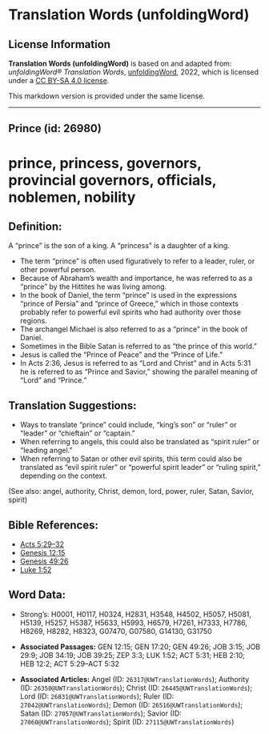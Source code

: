 # Translation Words (unfoldingWord)

## License Information

**Translation Words (unfoldingWord)** is based on and adapted from: _unfoldingWord® Translation Words_, [unfoldingWord](https://unfoldingword.org/utw), 2022, which is licensed under a [CC BY-SA 4.0 license](https://creativecommons.org/licenses/by-sa/4.0/legalcode.en).

This markdown version is provided under the same license.



--------------------------------

## Prince (id: 26980)

prince, princess, governors, provincial governors, officials, noblemen, nobility
================================================================================

Definition:
-----------

A “prince” is the son of a king. A “princess” is a daughter of a king.

* The term “prince” is often used figuratively to refer to a leader, ruler, or other powerful person.
* Because of Abraham’s wealth and importance, he was referred to as a “prince” by the Hittites he was living among.
* In the book of Daniel, the term “prince” is used in the expressions “prince of Persia” and “prince of Greece,” which in those contexts probably refer to powerful evil spirits who had authority over those regions.
* The archangel Michael is also referred to as a “prince” in the book of Daniel.
* Sometimes in the Bible Satan is referred to as “the prince of this world.”
* Jesus is called the “Prince of Peace” and the “Prince of Life.”
* In Acts 2:36, Jesus is referred to as “Lord and Christ” and in Acts 5:31 he is referred to as “Prince and Savior,” showing the parallel meaning of “Lord” and “Prince.”

Translation Suggestions:
------------------------

* Ways to translate “prince” could include, “king’s son” or “ruler” or “leader” or “chieftain” or “captain.”
* When referring to angels, this could also be translated as “spirit ruler” or “leading angel.”
* When referring to Satan or other evil spirits, this term could also be translated as “evil spirit ruler” or “powerful spirit leader” or “ruling spirit,” depending on the context.

(See also: angel, authority, Christ, demon, lord, power, ruler, Satan, Savior, spirit)

Bible References:
-----------------

* [Acts 5:29–32](https://ref.ly/Acts5:29-Acts5:32)
* [Genesis 12:15](https://ref.ly/Gen12:15)
* [Genesis 49:26](https://ref.ly/Gen49:26)
* [Luke 1:52](https://ref.ly/Luke1:52)

Word Data:
----------

* Strong’s: H0001, H0117, H0324, H2831, H3548, H4502, H5057, H5081, H5139, H5257, H5387, H5633, H5993, H6579, H7261, H7333, H7786, H8269, H8282, H8323, G07470, G07580, G14130, G31750

* **Associated Passages:** GEN 12:15; GEN 17:20; GEN 49:26; JOB 3:15; JOB 29:9; JOB 34:19; JOB 39:25; ZEP 3:3; LUK 1:52; ACT 5:31; HEB 2:10; HEB 12:2; ACT 5:29–ACT 5:32
* **Associated Articles:** Angel (ID: `26317@UWTranslationWords`); Authority (ID: `26350@UWTranslationWords`); Christ (ID: `26445@UWTranslationWords`); Lord (ID: `26831@UWTranslationWords`); Ruler (ID: `27042@UWTranslationWords`); Demon (ID: `26516@UWTranslationWords`); Satan (ID: `27057@UWTranslationWords`); Savior (ID: `27060@UWTranslationWords`); Spirit (ID: `27115@UWTranslationWords`)

